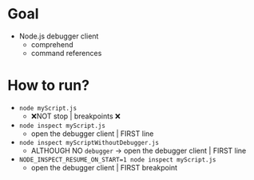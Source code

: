 # Goal
* Node.js debugger client
  * comprehend
  * command references

# How to run?
* `node myScript.js`
  * ❌NOT stop | breakpoints ❌
* `node inspect myScript.js`
  * open the debugger client | FIRST line
* `node inspect myScriptWithoutDebugger.js`
  * ALTHOUGH NO `debugger` -> open the debugger client | FIRST line
* `NODE_INSPECT_RESUME_ON_START=1 node inspect myScript.js`
  * open the debugger client | FIRST breakpoint

